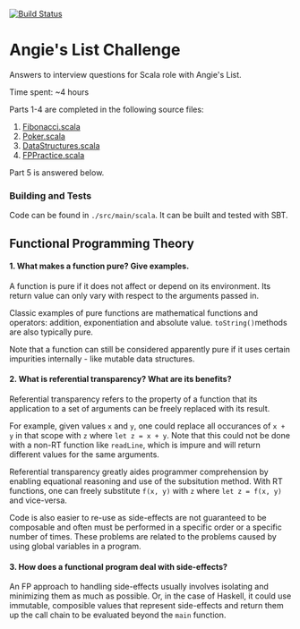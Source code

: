 [![Build Status](https://travis-ci.org/rkoeninger/angies-list-challenge.svg?branch=master)](https://travis-ci.org/rkoeninger/angies-list-challenge)

# Angie's List Challenge

Answers to interview questions for Scala role with Angie's List.

Time spent: ~4 hours

Parts 1-4 are completed in the following source files:

  1. [Fibonacci.scala](https://github.com/rkoeninger/angies-list-challenge/blob/master/src/main/scala/Fibonacci.scala)
  2. [Poker.scala](https://github.com/rkoeninger/angies-list-challenge/blob/master/src/main/scala/Poker.scala)
  3. [DataStructures.scala](https://github.com/rkoeninger/angies-list-challenge/blob/master/src/main/scala/DataStructures.scala)
  4. [FPPractice.scala](https://github.com/rkoeninger/angies-list-challenge/blob/master/src/main/scala/FPPractice.scala)

Part 5 is answered below.

### Building and Tests

Code can be found in `./src/main/scala`. It can be built and tested with SBT.

## Functional Programming Theory

#### 1. What makes a function pure? Give examples.
  
A function is pure if it does not affect or depend on its environment. Its return value can only vary with respect to the arguments passed in.

Classic examples of pure functions are mathematical functions and operators: addition, exponentiation and absolute value. `toString()`methods are also typically pure.

Note that a function can still be considered apparently pure if it uses certain impurities internally - like mutable data structures.

#### 2. What is referential transparency? What are its benefits?
  
Referential transparency refers to the property of a function that its application to a set of arguments can be freely replaced with its result.

For example, given values `x` and `y`, one could replace all occurances of `x + y` in that scope with `z` where `let z = x + y`. Note that this could not be done with a non-RT function like `readLine`, which is impure and will return different values for the same arguments.

Referential transparency greatly aides programmer comprehension by enabling equational reasoning and use of the subsitution method. With RT functions, one can freely substitute `f(x, y)` with `z` where `let z = f(x, y)` and vice-versa.

Code is also easier to re-use as side-effects are not guaranteed to be composable and often must be performed in a specific order or a specific number of times. These problems are related to the problems caused by using global variables in a program.

#### 3. How does a functional program deal with side-effects?

An FP approach to handling side-effects usually involves isolating and minimizing them as much as possible. Or, in the case of Haskell, it could use immutable, composible values that represent side-effects and return them up the call chain to be evaluated beyond the `main` function.
